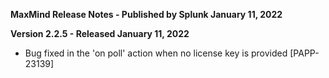 **MaxMind Release Notes - Published by Splunk January 11, 2022**

**Version 2.2.5 - Released January 11, 2022**

- Bug fixed in the 'on poll' action when no license key is provided [PAPP-23139]
